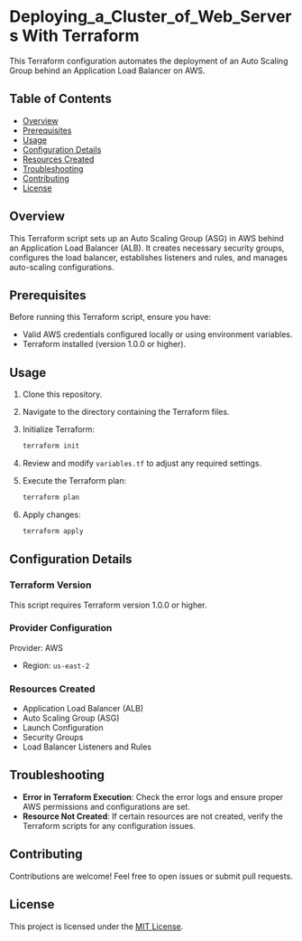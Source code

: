 # Deploying_a_Cluster_of_Web_Servers With Terraform

This Terraform configuration automates the deployment of an Auto Scaling Group behind an Application Load Balancer on AWS.

## Table of Contents

- [Overview](#overview)
- [Prerequisites](#prerequisites)
- [Usage](#usage)
- [Configuration Details](#configuration-details)
- [Resources Created](#resources-created)
- [Troubleshooting](#troubleshooting)
- [Contributing](#contributing)
- [License](#license)

## Overview

This Terraform script sets up an Auto Scaling Group (ASG) in AWS behind an Application Load Balancer (ALB). It creates necessary security groups, configures the load balancer, establishes listeners and rules, and manages auto-scaling configurations.

## Prerequisites

Before running this Terraform script, ensure you have:

- Valid AWS credentials configured locally or using environment variables.
- Terraform installed (version 1.0.0 or higher).

## Usage

1. Clone this repository.
2. Navigate to the directory containing the Terraform files.
3. Initialize Terraform:

    ```bash
    terraform init
    ```

4. Review and modify `variables.tf` to adjust any required settings.
5. Execute the Terraform plan:

    ```bash
    terraform plan
    ```

6. Apply changes:

    ```bash
    terraform apply
    ```

## Configuration Details

### Terraform Version

This script requires Terraform version 1.0.0 or higher.

### Provider Configuration

Provider: AWS
- Region: `us-east-2`

### Resources Created

- Application Load Balancer (ALB)
- Auto Scaling Group (ASG)
- Launch Configuration
- Security Groups
- Load Balancer Listeners and Rules

## Troubleshooting

- **Error in Terraform Execution**: Check the error logs and ensure proper AWS permissions and configurations are set.
- **Resource Not Created**: If certain resources are not created, verify the Terraform scripts for any configuration issues.

## Contributing

Contributions are welcome! Feel free to open issues or submit pull requests.

## License

This project is licensed under the [MIT License](LICENSE).
